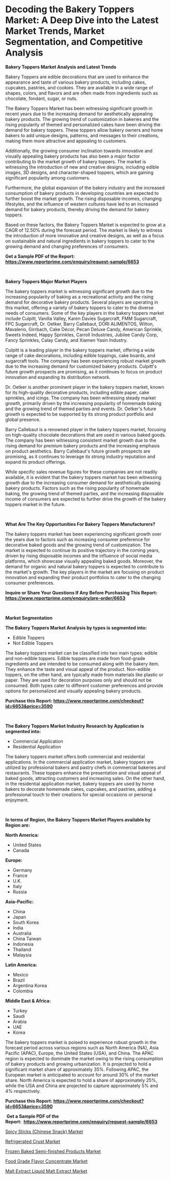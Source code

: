 <p><h1>Decoding the Bakery Toppers Market: A Deep Dive into the Latest Market Trends, Market Segmentation, and Competitive Analysis</h1></p><p><strong>Bakery Toppers Market Analysis and Latest Trends</strong></p>
<p><p>Bakery Toppers are edible decorations that are used to enhance the appearance and taste of various bakery products, including cakes, cupcakes, pastries, and cookies. They are available in a wide range of shapes, colors, and flavors and are often made from ingredients such as chocolate, fondant, sugar, or nuts.</p><p>The Bakery Toppers Market has been witnessing significant growth in recent years due to the increasing demand for aesthetically appealing bakery products. The growing trend of customization in bakeries and the rising popularity of themed and personalized cakes have been driving the demand for bakery toppers. These toppers allow bakery owners and home bakers to add unique designs, patterns, and messages to their creations, making them more attractive and appealing to customers.</p><p>Additionally, the growing consumer inclination towards innovative and visually appealing bakery products has also been a major factor contributing to the market growth of bakery toppers. The market is witnessing the introduction of new and creative designs, including edible images, 3D designs, and character-shaped toppers, which are gaining significant popularity among customers.</p><p>Furthermore, the global expansion of the bakery industry and the increased consumption of bakery products in developing countries are expected to further boost the market growth. The rising disposable incomes, changing lifestyles, and the influence of western cultures have led to an increased demand for bakery products, thereby driving the demand for bakery toppers.</p><p>Based on these factors, the Bakery Toppers Market is expected to grow at a CAGR of 12.50% during the forecast period. The market is likely to witness the introduction of more innovative and creative designs, as well as a focus on sustainable and natural ingredients in bakery toppers to cater to the growing demand and changing preferences of consumers.</p></p>
<p><strong>Get a Sample PDF of the Report:&nbsp; <a href="https://www.reportprime.com/enquiry/request-sample/6653">https://www.reportprime.com/enquiry/request-sample/6653</a></strong></p>
<p>&nbsp;</p>
<p><strong>Bakery Toppers Major Market Players</strong></p>
<p><p>The bakery toppers market is witnessing significant growth due to the increasing popularity of baking as a recreational activity and the rising demand for decorative bakery products. Several players are operating in this market, offering a variety of bakery toppers to cater to the diverse needs of consumers. Some of the key players in the bakery toppers market include Culpitt, Vanilla Valley, Karen Davies Sugarcraft, FMM Sugarcraft, FPC Sugarcraft, Dr. Oetker, Barry Callebaut, DORI ALIMENTOS, Wilton, Mavalerio, Girrbach, Cake Décor, Pecan Deluxe Candy, American Sprinkle, Sweets Indeed, Happy Sprinkles, Carroll Industries, Jubilee Candy Corp, Fancy Sprinkles, Calay Candy, and Xiamen Yasin Industry.</p><p>Culpitt is a leading player in the bakery toppers market, offering a wide range of cake decorations, including edible toppings, cake boards, and sugarcraft tools. The company has been experiencing robust market growth due to the increasing demand for customized bakery products. Culpitt's future growth prospects are promising, as it continues to focus on product innovation and expanding its distribution network.</p><p>Dr. Oetker is another prominent player in the bakery toppers market, known for its high-quality decorative products, including edible paper, cake sprinkles, and icings. The company has been witnessing steady market growth, primarily driven by the increasing popularity of homemade baking and the growing trend of themed parties and events. Dr. Oetker's future growth is expected to be supported by its strong product portfolio and global presence.</p><p>Barry Callebaut is a renowned player in the bakery toppers market, focusing on high-quality chocolate decorations that are used in various baked goods. The company has been witnessing consistent market growth due to the rising demand for premium bakery products and the increasing emphasis on product aesthetics. Barry Callebaut's future growth prospects are promising, as it continues to leverage its strong industry reputation and expand its product offerings.</p><p>While specific sales revenue figures for these companies are not readily available, it is evident that the bakery toppers market has been witnessing growth due to the increasing consumer demand for aesthetically pleasing bakery products. Factors such as the rising popularity of homemade baking, the growing trend of themed parties, and the increasing disposable income of consumers are expected to further drive the growth of the bakery toppers market in the future.</p></p>
<p>&nbsp;</p>
<p><strong>What Are The Key Opportunities For Bakery Toppers Manufacturers?</strong></p>
<p><p>The bakery toppers market has been experiencing significant growth over the years due to factors such as increasing consumer preference for decorative baked goods and the growing trend of customization. The market is expected to continue its positive trajectory in the coming years, driven by rising disposable incomes and the influence of social media platforms, which showcase visually appealing baked goods. Moreover, the demand for organic and natural bakery toppers is expected to contribute to the market's growth. The key players in the market are focusing on product innovation and expanding their product portfolios to cater to the changing consumer preferences.</p></p>
<p><strong>Inquire or Share Your Questions If Any Before Purchasing This Report: <a href="https://www.reportprime.com/enquiry/pre-order/6653">https://www.reportprime.com/enquiry/pre-order/6653</a></strong></p>
<p>&nbsp;</p>
<p><strong>Market Segmentation</strong></p>
<p><strong>The Bakery Toppers Market Analysis by types is segmented into:</strong></p>
<p><ul><li>Edible Toppers</li><li>Not Edible Toppers</li></ul></p>
<p><p>The bakery toppers market can be classified into two main types: edible and non-edible toppers. Edible toppers are made from food-grade ingredients and are intended to be consumed along with the bakery item. They enhance the taste and visual appeal of the product. Non-edible toppers, on the other hand, are typically made from materials like plastic or paper. They are used for decoration purposes only and should not be consumed. Both types cater to different customer preferences and provide options for personalized and visually appealing bakery products.</p></p>
<p><strong>Purchase this Report:&nbsp;<a href="https://www.reportprime.com/checkout?id=6653&price=3590">https://www.reportprime.com/checkout?id=6653&price=3590</a></strong></p>
<p>&nbsp;</p>
<p><strong>The Bakery Toppers Market Industry Research by Application is segmented into:</strong></p>
<p><ul><li>Commercial Application</li><li>Residential Application</li></ul></p>
<p><p>The bakery toppers market offers both commercial and residential applications. In the commercial application market, bakery toppers are utilized by professional bakers and pastry chefs in commercial bakeries and restaurants. These toppers enhance the presentation and visual appeal of baked goods, attracting customers and increasing sales. On the other hand, in the residential application market, bakery toppers are used by home bakers to decorate homemade cakes, cupcakes, and pastries, adding a professional touch to their creations for special occasions or personal enjoyment.</p></p>
<p>&nbsp;</p>
<p><strong>In terms of Region, the Bakery Toppers Market Players available by Region are:</strong></p>
<p>
    <p> <strong> North America: </strong>
        <ul>
            <li>United States</li>
            <li>Canada</li>
        </ul>
        </p> 
    <p> <strong> Europe: </strong>
        <ul>
            <li>Germany</li>
            <li>France</li>
            <li>U.K.</li>
            <li>Italy</li>
            <li>Russia</li>
        </ul>
        </p> 
    <p> <strong> Asia-Pacific: </strong>
        <ul>
            <li>China</li>
            <li>Japan</li>
            <li>South Korea</li>
            <li>India</li>
            <li>Australia</li>
            <li>China Taiwan</li>
            <li>Indonesia</li>
            <li>Thailand</li>
            <li>Malaysia</li>
        </ul>
        </p> 
    <p> <strong> Latin America: </strong>
        <ul>
            <li>Mexico</li>
            <li>Brazil</li>
            <li>Argentina Korea</li>
            <li>Colombia</li>
        </ul>
        </p> 
    <p> <strong> Middle East & Africa: </strong>
        <ul>
            <li>Turkey</li>
            <li>Saudi</li>
            <li>Arabia</li>
            <li>UAE</li>
            <li>Korea</li>
        </ul>
    </p>
    </p>
<p><p>The bakery toppers market is poised to experience robust growth in the forecast period across various regions such as North America (NA), Asia Pacific (APAC), Europe, the United States (USA), and China. The APAC region is expected to dominate the market owing to the rising consumption of bakery products and growing urbanization. It is projected to hold a significant market share of approximately 35%. Following APAC, the European market is anticipated to account for around 30% of the market share. North America is expected to hold a share of approximately 25%, while the USA and China are projected to capture approximately 5% and 4% respectively.</p></p>
<p><strong>Purchase this Report: <a href="https://www.reportprime.com/checkout?id=6653&price=3590">https://www.reportprime.com/checkout?id=6653&price=3590</a></strong></p>
<p>&nbsp;<strong>Get a Sample PDF of the Report:&nbsp;&nbsp;<a href="https://www.reportprime.com/enquiry/request-sample/6653">https://www.reportprime.com/enquiry/request-sample/6653</a></strong></p>
<p><strong></strong></p>
<p><p><a href="https://github.com/RickHolmes3/Market-Research-Report-List-2/blob/main/spicy-sticks-chinese-snack-market.md">Spicy Sticks (Chinese Snack) Market</a></p><p><a href="https://github.com/BryceTownsendr/Market-Research-Report-List-2/blob/main/refrigerated-crust-market.md">Refrigerated Crust Market</a></p><p><a href="https://github.com/CliffMedina6/Market-Research-Report-List-2/blob/main/frozen-baked-semi-finished-products-market.md">Frozen Baked Semi-finished Products Market</a></p><p><a href="https://github.com/PeterParrish5/Market-Research-Report-List-2/blob/main/food-grade-flavor-concentrate-market.md">Food Grade Flavor Concentrate Market</a></p><p><a href="https://github.com/WillieWoodard/Market-Research-Report-List-2/blob/main/malt-extract-liquid-malt-extract-market.md">Malt Extract Liquid Malt Extract Market</a></p></p>